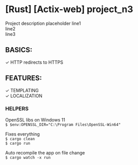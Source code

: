 # [Rust] [Actix-web] project_n3
  
Project description placeholder
line1  
line2  
line3  

## BASICS:  
✓ HTTP redirects to HTTPS  
## FEATURES:  
✓ TEMPLATING  
✓ LOCALIZATION  

### HELPERS
OpenSSL libs on Windows 11  
`$ $env:OPENSSL_DIR="C:\Program Files\OpenSSL-Win64"`  
  
Fixes everything  
`$ cargo clean`  
`$ cargo run`  
  
Auto recompile the app on file change  
`$ cargo watch -x run`  